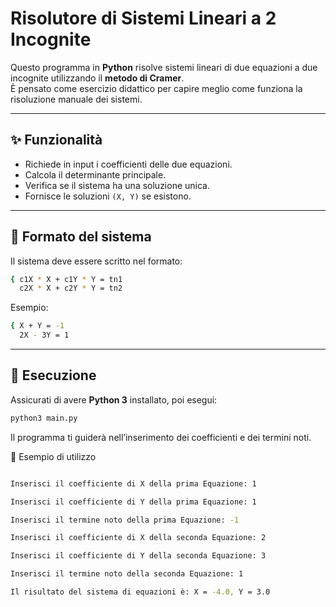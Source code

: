 # Risolutore di Sistemi Lineari a 2 Incognite

Questo programma in **Python** risolve sistemi lineari di due equazioni a due incognite utilizzando il **metodo di Cramer**.  
È pensato come esercizio didattico per capire meglio come funziona la risoluzione manuale dei sistemi.

---

## ✨ Funzionalità
- Richiede in input i coefficienti delle due equazioni.
- Calcola il determinante principale.
- Verifica se il sistema ha una soluzione unica.
- Fornisce le soluzioni `(X, Y)` se esistono.

---

## 📖 Formato del sistema

Il sistema deve essere scritto nel formato:
```bash
{ c1X * X + c1Y * Y = tn1
  c2X * X + c2Y * Y = tn2
```

Esempio:
```bash
{ X + Y = -1
  2X - 3Y = 1
```

---

## 🚀 Esecuzione

Assicurati di avere **Python 3** installato, poi esegui:

```bash
python3 main.py
```

Il programma ti guiderà nell’inserimento dei coefficienti e dei termini noti.

📌 Esempio di utilizzo
```bash

Inserisci il coefficiente di X della prima Equazione: 1

Inserisci il coefficiente di Y della prima Equazione: 1

Inserisci il termine noto della prima Equazione: -1

Inserisci il coefficiente di X della seconda Equazione: 2

Inserisci il coefficiente di Y della seconda Equazione: 3

Inserisci il termine noto della seconda Equazione: 1

Il risultato del sistema di equazioni è: X = -4.0, Y = 3.0
```
